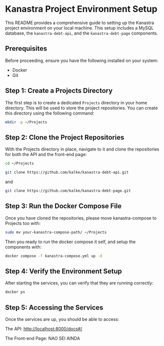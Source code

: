 # Kanastra Project Environment Setup

This README provides a comprehensive guide to setting up the Kanastra project environment on your local machine. This setup includes a MySQL database, the `kanastra-debt-api`, and the `kanastra-debt-page` components.

## Prerequisites

Before proceeding, ensure you have the following installed on your system:

- Docker
- Git

## Step 1: Create a Projects Directory

The first step is to create a dedicated `Projects` directory in your home directory. This will be used to store the project repositories. You can create this directory using the following command:

```bash
mkdir -p ~/Projects
```

## Step 2: Clone the Project Repositories

With the Projects directory in place, navigate to it and clone the repositories for both the API and the front-end page:

```bash
cd ~/Projects
```

```bash
git clone https://github.com/kalke/kanastra-debt-api.git
```

and

```bash
git clone https://github.com/kalke/kanastra-debt-page.git
```

## Step 3: Run the Docker Compose File

Once you have cloned the repositories, please move kanastra-compose to Projects too with:

```bash
sudo mv your-kanastra-compose-path/ ~/Projects
```

Then you ready to run the docker compose it self, and setup the components with:

```bash
docker compose -f kanastra-compose.yml up -d
```

## Step 4: Verify the Environment Setup

After starting the services, you can verify that they are running correctly:

```bash
docker ps
```

## Step 5: Accessing the Services

Once the services are up, you should be able to access:

The API: <http://localhost:8000/docs#/>

The Front-end Page: NAO SEI AINDA